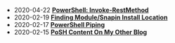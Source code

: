 * 2020-04-22 [**PowerShell: Invoke-RestMethod**](/2020-04-22-Powershell-Invoke-RestMethod/?utm_source=blog&utm_medium=blog&utm_content=recent)
* 2020-02-19 [**Finding Module/Snapin Install Location**](/2020-02-19-FindModule/?utm_source=blog&utm_medium=blog&utm_content=recent)
* 2020-02-17 [**PowerShell Piping**](/2020-02-17-PowerShell-Piping/?utm_source=blog&utm_medium=blog&utm_content=recent)
* 2020-02-15 [**PoSH Content On My Other Blog**](/2020-02-15-PoSH-Content-WagtheReal/?utm_source=blog&utm_medium=blog&utm_content=recent)
